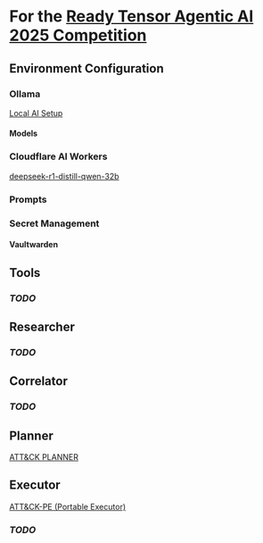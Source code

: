 # For the [Ready Tensor Agentic AI 2025 Competition](https://www.readytensor.ai/agentic-ai-2025/)

## Environment Configuration

### Ollama

[Local AI Setup](https://cmndcntrl.notion.site/local-ai-setup)

#### Models

### Cloudflare AI Workers

[deepseek-r1-distill-qwen-32b](https://developers.cloudflare.com/workers-ai/models/deepseek-r1-distill-qwen-32b/)

### Prompts

### Secret Management

#### Vaultwarden

## Tools

### *TODO*

## Researcher

### *TODO*

## Correlator

### *TODO*

## Planner

[ATT&CK PLANNER](https://github.com/cmndcntrlcyber/attck-planner)

## Executor

[ATT&CK-PE (Portable Executor)](https://cmndcntrl.notion.site/portable-executor)

### *TODO*
